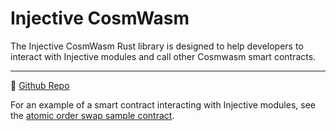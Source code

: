 # Injective CosmWasm

The Injective CosmWasm Rust library is designed to help developers to interact with Injective modules and call other Cosmwasm smart contracts.

***

:wrench: [Github Repo](https://github.com/InjectiveLabs/cw-injective)

For an example of a smart contract interacting with Injective modules, see the [atomic order swap sample contract](https://github.com/InjectiveLabs/cw-injective/tree/docs/contracts/atomic-order-example).
